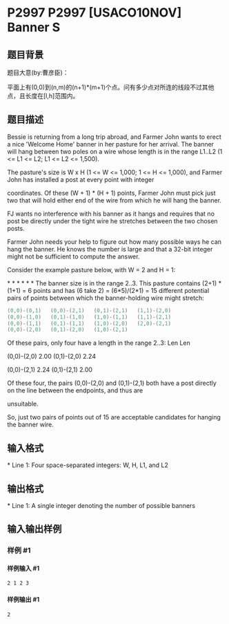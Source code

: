 # P2997 P2997 [USACO10NOV] Banner S

## 题目背景

题目大意(by:曹彦臣)：


平面上有(0,0)到(n,m)的(n+1)\*(m+1)个点。问有多少点对所连的线段不过其他点，且长度在[l,h]范围内。


## 题目描述

Bessie is returning from a long trip abroad, and Farmer John wants to erect a nice 'Welcome Home' banner in her pasture for her arrival. The banner will hang between two poles on a wire whose length is in the range L1..L2 (1 <= L1 <= L2; L1 <= L2 <= 1,500).

The pasture's size is W x H (1 <= W <= 1,000; 1 <= H <= 1,000), and Farmer John has installed a post at every point with integer

coordinates. Of these (W + 1) \* (H + 1) points, Farmer John must pick just two that will hold either end of the wire from which he will hang the banner.

FJ wants no interference with his banner as it hangs and requires that no post be directly under the tight wire he stretches between the two chosen posts.

Farmer John needs your help to figure out how many possible ways he can hang the banner. He knows the number is large and that a 32-bit integer might not be sufficient to compute the answer.

Consider the example pasture below, with W = 2 and H = 1: 

\* \* \*
\* \* \*
The banner size is in the range 2..3. This pasture contains (2+1) \* (1+1) = 6 points and has (6 take 2) = (6\*5)/(2\*1) = 15 different potential pairs of points between which the banner-holding wire might stretch:

```cpp
(0,0)-(0,1)   (0,0)-(2,1)   (0,1)-(2,1)   (1,1)-(2,0) 
(0,0)-(1,0)   (0,1)-(1,0)   (1,0)-(1,1)   (1,1)-(2,1) 
(0,0)-(1,1)   (0,1)-(1,1)   (1,0)-(2,0)   (2,0)-(2,1) 
(0,0)-(2,0)   (0,1)-(2,0)   (1,0)-(2,1) 
```
Of these pairs, only four have a length in the range 2..3:
Len                       Len

(0,0)-(2,0) 2.00          (0,1)-(2,0) 2.24 

(0,0)-(2,1) 2.24          (0,1)-(2,1) 2.00 

Of these four, the pairs (0,0)-(2,0) and (0,1)-(2,1) both have a post directly on the line between the endpoints, and thus are 

unsuitable.

So, just two pairs of points out of 15 are acceptable candidates for hanging the banner wire.


## 输入格式

\* Line 1: Four space-separated integers: W, H, L1, and L2


## 输出格式

\* Line 1: A single integer denoting the number of possible banners


## 输入输出样例

### 样例 #1

#### 样例输入 #1

```
2 1 2 3
```

#### 样例输出 #1

```
2
```
